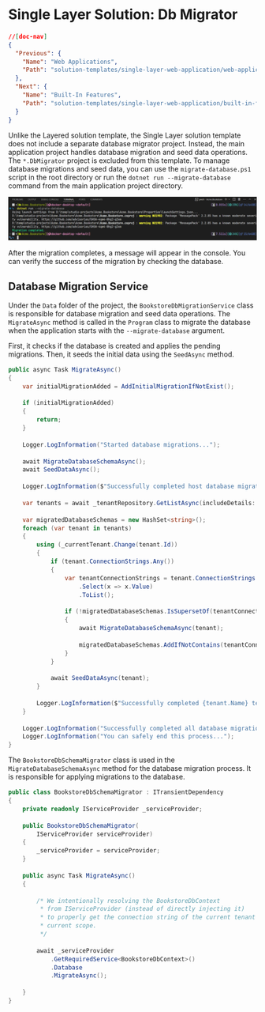 # Single Layer Solution: Db Migrator

````json
//[doc-nav]
{
  "Previous": {
    "Name": "Web Applications",
    "Path": "solution-templates/single-layer-web-application/web-applications"
  },
  "Next": {
    "Name": "Built-In Features",
    "Path": "solution-templates/single-layer-web-application/built-in-features"
  }
}
````

Unlike the Layered solution template, the Single Layer solution template does not include a separate database migrator project. Instead, the main application project handles database migration and seed data operations. The `*.DbMigrator` project is excluded from this template. To manage database migrations and seed data, you can use the `migrate-database.ps1` script in the root directory or run the `dotnet run --migrate-database` command from the main application project directory.

![Single Layer Solution: Db Migrator](images/single-layer-db-migrator.png)

After the migration completes, a message will appear in the console. You can verify the success of the migration by checking the database.

## Database Migration Service

Under the `Data` folder of the project, the `BookstoreDbMigrationService` class is responsible for database migration and seed data operations. The `MigrateAsync` method is called in the `Program` class to migrate the database when the application starts with the `--migrate-database` argument.

First, it checks if the database is created and applies the pending migrations. Then, it seeds the initial data using the `SeedAsync` method. 

```csharp
public async Task MigrateAsync()
{
    var initialMigrationAdded = AddInitialMigrationIfNotExist();

    if (initialMigrationAdded)
    {
        return;
    }

    Logger.LogInformation("Started database migrations...");

    await MigrateDatabaseSchemaAsync();
    await SeedDataAsync();

    Logger.LogInformation($"Successfully completed host database migrations.");

    var tenants = await _tenantRepository.GetListAsync(includeDetails: true);

    var migratedDatabaseSchemas = new HashSet<string>();
    foreach (var tenant in tenants)
    {
        using (_currentTenant.Change(tenant.Id))
        {
            if (tenant.ConnectionStrings.Any())
            {
                var tenantConnectionStrings = tenant.ConnectionStrings
                    .Select(x => x.Value)
                    .ToList();

                if (!migratedDatabaseSchemas.IsSupersetOf(tenantConnectionStrings))
                {
                    await MigrateDatabaseSchemaAsync(tenant);

                    migratedDatabaseSchemas.AddIfNotContains(tenantConnectionStrings);
                }
            }

            await SeedDataAsync(tenant);
        }

        Logger.LogInformation($"Successfully completed {tenant.Name} tenant database migrations.");
    }

    Logger.LogInformation("Successfully completed all database migrations.");
    Logger.LogInformation("You can safely end this process...");
}
```

The `BookstoreDbSchemaMigrator` class is used in the `MigrateDatabaseSchemaAsync` method for the database migration process. It is responsible for applying migrations to the database.

```csharp
public class BookstoreDbSchemaMigrator : ITransientDependency
{
    private readonly IServiceProvider _serviceProvider;

    public BookstoreDbSchemaMigrator(
        IServiceProvider serviceProvider)
    {
        _serviceProvider = serviceProvider;
    }

    public async Task MigrateAsync()
    {
        
        /* We intentionally resolving the BookstoreDbContext
         * from IServiceProvider (instead of directly injecting it)
         * to properly get the connection string of the current tenant in the
         * current scope.
         */

        await _serviceProvider
            .GetRequiredService<BookstoreDbContext>()
            .Database
            .MigrateAsync();

    }
}
```